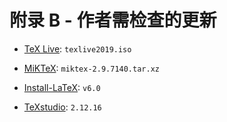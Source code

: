 # 附录 B - 作者需检查的更新
- [TeX Live](https://mirrors.ctan.org/systems/texlive/Images): `texlive2019.iso`
- [MiKTeX](https://mirrors.ctan.org/systems/win32/miktex/source): `miktex-2.9.7140.tar.xz`

- [Install-LaTeX](https://github.com/OsbertWang/install-latex/releases): `v6.0`

- [TeXstudio](https://github.com/texstudio-org/texstudio/releases): `2.12.16`
